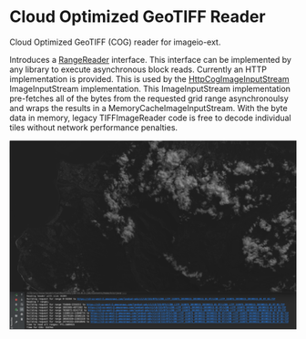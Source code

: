# Cloud Optimized GeoTIFF Reader 

Cloud Optimized GeoTIFF (COG) reader for imageio-ext.   

Introduces a 
[RangeReader](./src/main/java/it/geosolutions/imageioimpl/plugins/tiff/RangeReader.java) interface.  This interface can 
be implemented by any library to execute asynchronous block reads.  Currently an HTTP implementation is provided.  This 
is used by the 
[HttpCogImageInputStream](./src/main/java/it/geosolutions/imageioimpl/plugins/tiff/HttpCogImageInputStream.java)
ImageInputStream implementation.  This ImageInputStream implementation pre-fetches all of the bytes from the requested 
grid range asynchronoulsy and wraps the results in a MemoryCacheImageInputStream.  With the byte data in memory, legacy 
TIFFImageReader code is free to decode individual tiles without network performance penalties.
 

![COG](./images/example.png "COG")
